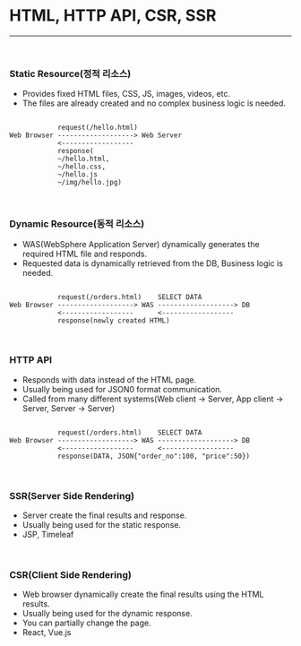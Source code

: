 # HTML, HTTP API, CSR, SSR
<hr/><br/>

### Static Resource(정적 리소스)
+ Provides fixed HTML files, CSS, JS, images, videos, etc.
+ The files are already created and no complex business logic is needed.
<pre><code>
            request(/hello.html)
Web Browser -------------------> Web Server
            <------------------
            response(
            ~/hello.html,
            ~/hello.css,
            ~/hello.js
            ~/img/hello.jpg)
</code></pre>
<br/>

### Dynamic Resource(동적 리소스)
+ WAS(WebSphere Application Server) dynamically generates the required HTML file and responds.
+ Requested data is dynamically retrieved from the DB, Business logic is needed.

<pre><code>
            request(/orders.html)    SELECT DATA
Web Browser -------------------> WAS -------------------> DB
            <------------------      <------------------
            response(newly created HTML)
</code></pre>
<br/>

### HTTP API
+ Responds with data instead of the HTML page.
+ Usually being used for JSON0 format communication.
+ Called from many different systems(Web client -> Server, App client -> Server, Server -> Server)

<pre><code>
            request(/orders.html)    SELECT DATA
Web Browser -------------------> WAS -------------------> DB
            <------------------      <------------------
            response(DATA, JSON{"order_no":100, "price":50})
</code></pre>
<br/>

### SSR(Server Side Rendering)
+ Server create the final results and response.
+ Usually being used for the static response.
+ JSP, Timeleaf
<br/>

### CSR(Client Side Rendering)
+ Web browser dynamically create the final results using the HTML results.
+ Usually being used for the dynamic response.
+ You can partially change the page.
+ React, Vue.js
<br/>
